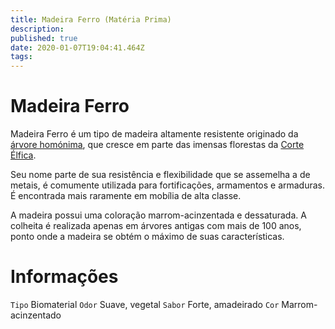 ```yaml
---
title: Madeira Ferro (Matéria Prima)
description: 
published: true
date: 2020-01-07T19:04:41.464Z
tags: 
---
```


# Madeira Ferro
Madeira Ferro é um tipo de madeira altamente resistente originado da [árvore homónima](http://localhost/fauna-e-flora/madeira-ferro-flora#madeira-ferro-flora), que cresce em parte das imensas florestas da [Corte Élfica](http://localhost/faccoes/nacoes/corte-elfica#corte-elfica).

Seu nome parte de sua resistência e flexibilidade que se assemelha a de metais, é comumente utilizada para fortificações, armamentos e armaduras. É encontrada mais raramente em mobília de alta classe.

A madeira possui uma coloração marrom-acinzentada e dessaturada. A colheita é realizada apenas em árvores antigas com mais de 100 anos, ponto onde a madeira se obtém o máximo de suas características.

# Informações
`Tipo` Biomaterial
`Odor` Suave, vegetal
`Sabor` Forte, amadeirado
`Cor` Marrom-acinzentado